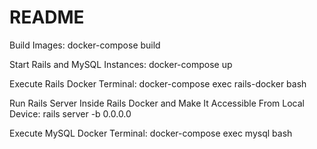 # README

Build Images:
docker-compose build

Start Rails and MySQL Instances:
docker-compose up

Execute Rails Docker Terminal:
docker-compose exec rails-docker bash

Run Rails Server Inside Rails Docker and Make It Accessible From Local Device:
rails server -b 0.0.0.0

Execute MySQL Docker Terminal:
docker-compose exec mysql bash
